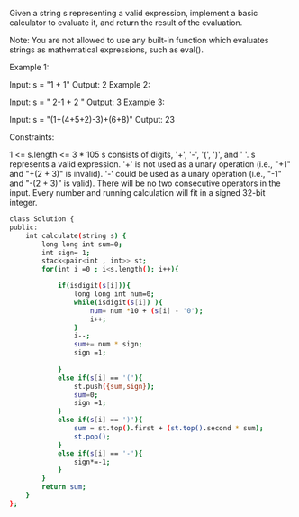  
Given a string s representing a valid expression, implement a basic calculator to evaluate it, and return the result of the evaluation.

Note: You are not allowed to use any built-in function which evaluates strings as mathematical expressions, such as eval().

 

Example 1:

Input: s = "1 + 1"
Output: 2
Example 2:

Input: s = " 2-1 + 2 "
Output: 3
Example 3:

Input: s = "(1+(4+5+2)-3)+(6+8)"
Output: 23
 

Constraints:

1 <= s.length <= 3 * 105
s consists of digits, '+', '-', '(', ')', and ' '.
s represents a valid expression.
'+' is not used as a unary operation (i.e., "+1" and "+(2 + 3)" is invalid).
'-' could be used as a unary operation (i.e., "-1" and "-(2 + 3)" is valid).
There will be no two consecutive operators in the input.
Every number and running calculation will fit in a signed 32-bit integer.




```bash
class Solution {
public:
    int calculate(string s) {
        long long int sum=0;
        int sign= 1;
        stack<pair<int , int>> st;
        for(int i =0 ; i<s.length(); i++){

            if(isdigit(s[i])){
                long long int num=0;
                while(isdigit(s[i]) ){
                    num= num *10 + (s[i] - '0');
                    i++;
                }
                i--;
                sum+= num * sign;
                sign =1;
                
            }
            else if(s[i] == '('){
                st.push({sum,sign});
                sum=0;
                sign =1;
            }
            else if(s[i] == ')'){
                sum = st.top().first + (st.top().second * sum);
                st.pop();
            }
            else if(s[i] == '-'){
                sign*=-1;
            }
        }
        return sum;
    }
};

